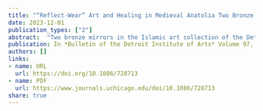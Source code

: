 ```yaml
---
title: "“Reflect-Wear” Art and Healing in Medieval Anatolia Two Bronze Mirrors in the Detroit Institute of Arts"
date: 2023-12-01
publication_types: ["2"]
abstract:  "Two bronze mirrors in the Islamic art collection of the Detroit Institute of Arts (DIA) raise questions about their meanings and uses among the Armenian, Byzantine, and Persian-Islamic communities in Anatolia between the late eleventh and early fourteenth centuries."
publication: In *Bulletin of the Detroit Institute of Arts* Volume 97, Number 1, p. 84–91
authors: []
links:
- name: URL
  url: https://doi.org/10.1086/728713
- name: PDF
  url: https://www.journals.uchicago.edu/doi/10.1086/728713
share: true
---
```



